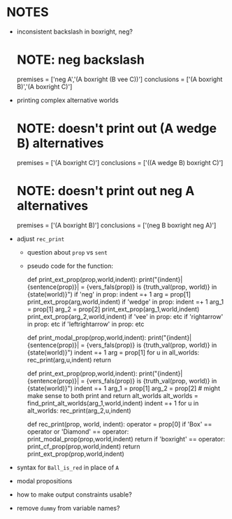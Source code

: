 # NOTES

- inconsistent backslash in boxright, neg?

    # NOTE: neg backslash
    premises = ['neg A','(A boxright (B vee C))']
    conclusions = ['(A boxright B)','(A boxright C)']

- printing complex alternative worlds

    # NOTE: doesn't print out (A wedge B) alternatives
    premises = ['(A boxright C)']
    conclusions = ['((A wedge B) boxright C)']

    # NOTE: doesn't print out neg A alternatives
    premises = ['(A boxright B)']
    conclusions = ['(neg B boxright neg A)']

- adjust `rec_print`
  - question about `prop` vs `sent`
  - pseudo code for the function:

    def print_ext_prop(prop,world,indent):
        print("{indent}|{sentence(prop)}| = {vers_fals(prop)} is {truth_val(prop, world)} in {state(world)}")
        if 'neg' in prop:
            indent =+ 1
            arg = prop[1]
            print_ext_prop(arg,world,indent)
        if 'wedge' in prop:
            indent =+ 1
            arg_1 = prop[1]
            arg_2 = prop[2]
            print_ext_prop(arg_1,world,indent)
            print_ext_prop(arg_2,world,indent)
        if 'vee' in prop:
            etc
        if 'rightarrow' in prop:
            etc
        if 'leftrightarrow' in prop:
            etc

    def print_modal_prop(prop,world,indent):
        print("{indent}|{sentence(prop)}| = {vers_fals(prop)} is {truth_val(prop, world)} in {state(world)}")
        indent =+ 1
        arg = prop[1]
        for u in all_worlds:
            rec_print(arg,u,indent)
        return

    def print_ext_prop(prop,world,indent):
        print("{indent}|{sentence(prop)}| = {vers_fals(prop)} is {truth_val(prop, world)} in {state(world)}")
        indent =+ 1
        arg_1 = prop[1]
        arg_2 = prop[2]
        # might make sense to both print and return alt_worlds
        alt_worlds = find_print_alt_worlds(arg_1,world,indent) 
        indent =+ 1
        for u in alt_worlds:
            rec_print(arg_2,u,indent)

    def rec_print(prop, world, indent):
        operator = prop[0]
        if 'Box' == operator or 'Diamond' == operator:
            print_modal_prop(prop,world,indent)
            return
        if 'boxright' == operator:
            print_cf_prop(prop,world,indent)
            return
        print_ext_prop(prop,world,indent)

- syntax for `Ball_is_red` in place of `A`
- modal propositions
- how to make output constraints usable?
- remove `dummy` from variable names?
